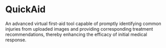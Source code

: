 # QuickAid
An advanced virtual first-aid tool capable of promptly identifying common injuries from uploaded images and providing corresponding treatment recommendations, thereby enhancing the efficacy of initial medical response.
